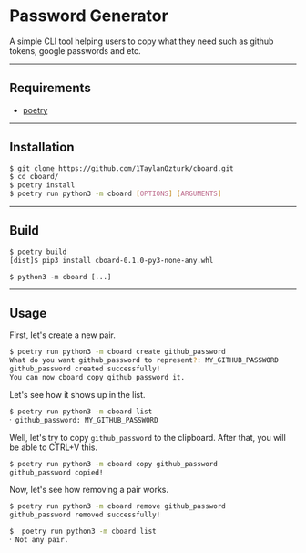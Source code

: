 # Password Generator

A simple CLI tool helping users to copy what they need such as github tokens, google passwords and etc.

---

## Requirements

- [poetry](https://python-poetry.org/)

---

## Installation

```bash
$ git clone https://github.com/1TaylanOzturk/cboard.git
$ cd cboard/
$ poetry install
$ poetry run python3 -m cboard [OPTIONS] [ARGUMENTS]
```

---

## Build

```bash
$ poetry build
[dist]$ pip3 install cboard-0.1.0-py3-none-any.whl
```

```
$ python3 -m cboard [...]
```

---

## Usage

First, let's create a new pair.

```bash
$ poetry run python3 -m cboard create github_password
What do you want github_password to represent?: MY_GITHUB_PASSWORD
github_password created successfully!
You can now cboard copy github_password it.
```

Let's see how it shows up in the list.

```bash
$ poetry run python3 -m cboard list
⸱ github_password: MY_GITHUB_PASSWORD
```

Well, let's try to copy `github_password` to the clipboard. After that, you will be able to CTRL+V this.

```bash
$ poetry run python3 -m cboard copy github_password
github_password copied!
```

Now, let's see how removing a pair works.

```bash
$ poetry run python3 -m cboard remove github_password
github_password removed successfully!
```

```bash
$  poetry run python3 -m cboard list
⸱ Not any pair.
```
